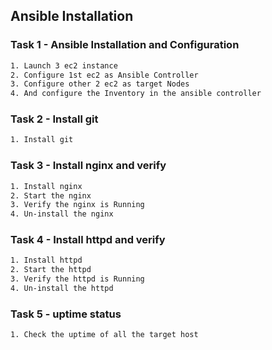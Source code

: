 ## Ansible Installation
### Task 1 - Ansible Installation and Configuration
```sh
1. Launch 3 ec2 instance
2. Configure 1st ec2 as Ansible Controller
3. Configure other 2 ec2 as target Nodes
4. And configure the Inventory in the ansible controller
```
### Task 2 - Install git
```sh
1. Install git
```
### Task 3 - Install nginx and verify
```sh
1. Install nginx
2. Start the nginx
3. Verify the nginx is Running
4. Un-install the nginx
```
### Task 4 - Install httpd and verify
```sh
1. Install httpd
2. Start the httpd
3. Verify the httpd is Running
4. Un-install the httpd
```
### Task 5 - uptime status
```sh
1. Check the uptime of all the target host
```
